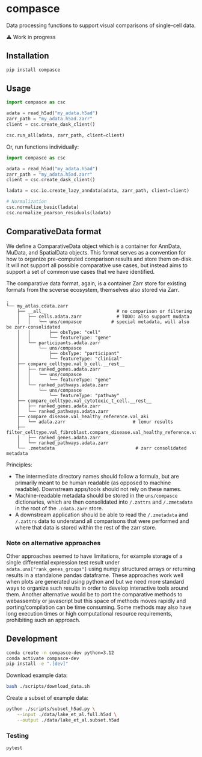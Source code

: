 # compasce

<!--[![PyPI](https://img.shields.io/pypi/v/compasce)](https://pypi.org/project/compasce)-->

Data processing functions to support visual comparisons of single-cell data.


:warning: Work in progress



## Installation

```sh
pip install compasce
```

## Usage

```python
import compasce as csc

adata = read_h5ad("my_adata.h5ad")
zarr_path = "my_adata.h5ad.zarr"
client = csc.create_dask_client()

csc.run_all(adata, zarr_path, client=client)
```

Or, run functions individually:

```python
import compasce as csc

adata = read_h5ad("my_adata.h5ad")
zarr_path = "my_adata.h5ad.zarr"
client = csc.create_dask_client()

ladata = csc.io.create_lazy_anndata(adata, zarr_path, client=client)

# Normalization
csc.normalize_basic(ladata)
csc.normalize_pearson_residuals(ladata)
```

## ComparativeData format

We define a ComparativeData object which is a container for AnnData, MuData, and SpatialData objects.
This format serves as a convention for how to organize pre-computed comparison results and store them on-disk.
It will not support all possible comparative use cases, but instead aims to support a set of common use cases that we have identified.

The comparative data format, again, is a container Zarr store for existing formats from the scverse ecosystem, themselves also stored via Zarr.

<!-- raw text for https://tree.nathanfriend.com
my_atlas.cdata.zarr
  - __all__                          # no comparison or filtering
    - cells.adata.zarr             # TODO: also support mudata
      - uns/compasce           # special metadata, will also be zarr-consolidated
          obsType: "cell"
          featureType: "gene"
    - participants.adata.zarr    
      - uns/compasce
        obsType: "participant"
        featureType: "clinical"    
  - compare_celltype.val_b_cell.__rest__
    - ranked_genes.adata.zarr
      - uns/compasce
        featureType: "gene"
    - ranked_pathways.adata.zarr
      - uns/compasce
        featureType: "pathway"
  - compare_celltype.val_cytotoxic_t_cell.__rest__
    - ranked_genes.adata.zarr
    - ranked_pathways.adata.zarr
  - compare_disease.val_healthy_reference.val_aki
     - adata.zarr                         # lemur results
  - filter_celltype.val_fibroblast.compare_disease.val_healthy_reference.val_AKI
    - ranked_genes.adata.zarr
    - ranked_pathways.adata.zarr
  - .zmetadata                              # zarr consolidated metadata
-->

```
.
└── my_atlas.cdata.zarr
    ├── __all__                          # no comparison or filtering
    │   ├── cells.adata.zarr             # TODO: also support mudata
    │   │   └── uns/compasce           # special metadata, will also be zarr-consolidated
    │   │       ├── obsType: "cell"
    │   │       └── featureType: "gene"
    │   └── participants.adata.zarr    
    │       └── uns/compasce
    │           ├── obsType: "participant"
    │           └── featureType: "clinical"    
    ├── compare_celltype.val_b_cell.__rest__
    │   ├── ranked_genes.adata.zarr
    │   │   └── uns/compasce
    │   │       └── featureType: "gene"
    │   └── ranked_pathways.adata.zarr
    │       └── uns/compasce
    │           └── featureType: "pathway"
    ├── compare_celltype.val_cytotoxic_t_cell.__rest__
    │   ├── ranked_genes.adata.zarr
    │   └── ranked_pathways.adata.zarr
    ├── compare_disease.val_healthy_reference.val_aki
    │   └── adata.zarr                         # lemur results
    ├── filter_celltype.val_fibroblast.compare_disease.val_healthy_reference.val_AKI
    │   ├── ranked_genes.adata.zarr
    │   └── ranked_pathways.adata.zarr
    └── .zmetadata                              # zarr consolidated metadata
```

Principles:
- The intermediate directory names should follow a formula, but are primarily meant to be human readable (as opposed to machine readable). Downstream apps/tools should not rely on these names.
- Machine-readable metadata should be stored in the `uns/compasce` dictionaries, which are then consolidated into `/.zattrs` and `/.zmetadata` in the root of the `.cdata.zarr` store.
- A downstream application should be able to read the `/.zmetadata` and `/.zattrs` data to understand all comparisons that were performed and where that data is stored within the rest of the zarr store.

### Note on alternative approaches

Other approaches seemed to have limitations, for example storage of a single differential expression test result under `adata.uns["rank_genes_groups"]` using numpy structured arrays or returning results in a standalone pandas dataframe.
These approaches work well when plots are generated using python and but we need more standard ways to organize such results in order to develop interactive tools around them.
Another alternative would be to port the comparative methods to webassembly or javascript but this space of methods moves rapidly and porting/compilation can be time consuming.
Some methods may also have long execution times or high computational resource requirements, prohibiting such an approach.




## Development

```sh
conda create -n compasce-dev python=3.12
conda activate compasce-dev
pip install -e ".[dev]"
```

Download example data:

```sh
bash ./scripts/download_data.sh
```

Create a subset of example data:

```sh
python ./scripts/subset_h5ad.py \
    --input ./data/lake_et_al.full.h5ad \
    --output ./data/lake_et_al.subset.h5ad
```

### Testing

```sh
pytest
```
